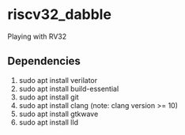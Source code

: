 # riscv32_dabble
Playing with RV32

## Dependencies
1. sudo apt install verilator
2. sudo apt install build-essential
3. sudo apt install git
4. sudo apt install clang (note: clang version >= 10)
5. sudo apt install gtkwave
6. sudo apt install lld
